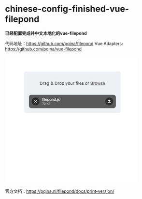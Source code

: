 # chinese-config-finished-vue-filepond
**已经配置完成并中文本地化的vue-filepond**

代码地址：https://github.com/pqina/filepond
Vue Adapters: https://github.com/pqina/vue-filepond

![image](https://github.com/pqina/filepond-github-assets/raw/master/filepond-animation-01.gif?raw=true)

官方文档：https://pqina.nl/filepond/docs/print-version/
